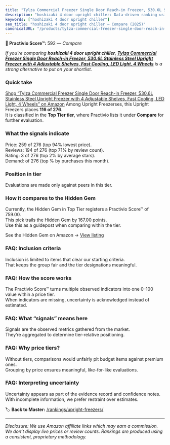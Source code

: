 ```yaml
---
title: "Tylza Commercial Freezer Single Door Reach-in Freezer, 530.6L Stainless Steel Upright Freezer with 4 Adjustable Shelves, Fast Cooling, LED Light, 4 Wheels"
description: "hoshizaki 4 door upright chiller: Data-driven ranking using the Practivio Score™. Positioned by quality, value, demand, findability, momentum."
keywords: ["hoshizaki 4 door upright chiller"]
seo_title: "hoshizaki 4 door upright chiller — Compare (2025)"
canonicalURL: "/products/tylza-commercial-freezer-single-door-reach-in-freezer-5306l-stainless-steel-upright-freezer-with-4-adjustable-shelves-fast-cooling-led-light-4-wheels-B0DT4SWBXJ/"
---
```


**🛒 Practivio Score™:** 592 — _Compare_


*If you're comparing **hoshizaki 4 door upright chiller**, **[Tylza Commercial Freezer Single Door Reach-in Freezer, 530.6L Stainless Steel Upright Freezer with 4 Adjustable Shelves, Fast Cooling, LED Light, 4 Wheels](https://www.amazon.com/dp/B0DT4SWBXJ?tag=practivio-20)** is a strong alternative to put on your shortlist.*
### Quick take
[Shop “Tylza Commercial Freezer Single Door Reach-in Freezer, 530.6L Stainless Steel Upright Freezer with 4 Adjustable Shelves, Fast Cooling, LED Light, 4 Wheels” on Amazon](https://www.amazon.com/dp/B0DT4SWBXJ?tag=practivio-20)
Among Upright Freezerses, this Upright Freezers places **116 of 276**.  
It is classified in the **Top Tier tier**, where Practivio lists it under **Compare** for further evaluation.

### What the signals indicate
Price: 259 of 276 (top 94% lowest price).  
Reviews: 194 of 276 (top 71% by review count).  
Rating: 3 of 276 (top 2% by average stars).  
Demand:  of 276 (top % by purchases this month).

### Position in tier
Evaluations are made only against peers in this tier.

### How it compares to the Hidden Gem
Currently, the Hidden Gem in Top Tier registers a Practivio Score™ of 759.00.  
This pick trails the Hidden Gem by 167.00 points.  
Use this as a guidepost when comparing within the tier.  

See the Hidden Gem on Amazon → [View listing](https://www.amazon.com/dp/B09LHLZFYZ?tag=practivio-20)

### FAQ: Inclusion criteria
Inclusion is limited to items that clear our starting criteria.  
That keeps the group fair and the tier designations meaningful.

### FAQ: How the score works
The Practivio Score™ turns multiple observed indicators into one 0–100 value within a price tier.  
When indicators are missing, uncertainty is acknowledged instead of estimated.

### FAQ: What “signals” means here
Signals are the observed metrics gathered from the market.  
They’re aggregated to determine tier-relative positioning.

### FAQ: Why price tiers?
Without tiers, comparisons would unfairly pit budget items against premium ones.  
Grouping by price ensures meaningful, like-for-like evaluations.

### FAQ: Interpreting uncertainty
Uncertainty appears as part of the evidence record and confidence notes.  
With incomplete information, we prefer restraint over estimates.

<!-- Missing template for Compare/CompareWithinPriceClass -->


🏷️ **Back to Master:** [/rankings/upright-freezers/](/rankings/upright-freezers/)

---
_Disclosure: We use Amazon affiliate links which may earn a commission. We don’t display live prices or review counts. Rankings are produced using a consistent, proprietary methodology._
